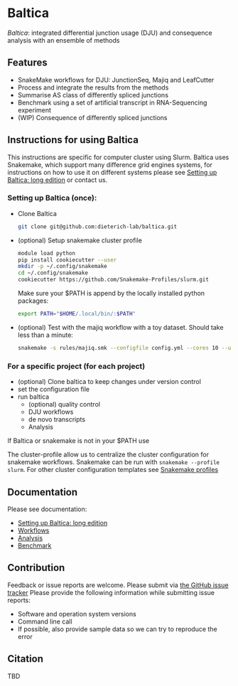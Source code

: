 # Baltica

*Baltica*: integrated differential junction usage (DJU) and consequence analysis with an ensemble of methods

## Features

- SnakeMake workflows for DJU: JunctionSeq, Majiq and LeafCutter
- Process and integrate the results from the methods  
- Summarise AS class of differently spliced junctions
- Benchmark using a set of artificial transcript in RNA-Sequencing experiment
- (WIP) Consequence of differently spliced junctions

## Instructions for using Baltica

This instructions are specific for computer cluster using Slurm. Baltica uses Snakemake, which support many difference 
grid engines systems, for instructions on how to use it on different systems please see 
[Setting up Baltica: long edition](docs/other_file.md) or contact us. 

### Setting up Baltica (once):
- Clone Baltica
	```bash
	git clone git@github.com:dieterich-lab/baltica.git
	```

- (optional) Setup snakemake cluster profile
	```bash
	module load python
	pip install cookiecutter --user
	mkdir -p ~/.config/snakemake
	cd ~/.config/snakemake
	cookiecutter https://github.com/Snakemake-Profiles/slurm.git
	``` 
    Make sure your $PATH is append by the locally installed python packages:
    ```bash
    export PATH="$HOME/.local/bin/:$PATH"
    ```
    
 - (optional) Test with the majiq workflow with a toy dataset. Should take less than a minute:
    ```bash
    snakemake -s rules/majiq.smk --configfile config.yml --cores 10 --use-envmodule
    ```
  
   
### For a specific project (for each project)
- (optional) Clone baltica to keep changes under version control
- set the configuration file
- run baltica
	- (optional) quality control 
	- DJU workflows
	- de novo transcripts 
	- Analysis 

If Baltica or snakemake is not in your $PATH use

The cluster-profile allow us to centralize the cluster configuration for snakemake workflows. 
Snakemake can be run with `snakemake --profile slurm`.
For other cluster configuration templates see [Snakemake profiles](https://github.com/Snakemake-Profiles/)
## Documentation
Please see documentation:
   - [Setting up Baltica: long edition](docs/setup.md)
   - [Workflows](docs/worflows.md)  
   - [Analysis](docs/analysis.md)
   - [Benchmark](docs/benchmark.md)
 
## Contribution

Feedback or issue reports are welcome. Please submit via [the GitHub issue tracker](https://github.com/dieterich-lab/Baltica/issues)
Please provide the following information while submitting issue reports:
- Software and operation system versions
- Command line call
- If possible, also provide sample data so we can try to reproduce the error

## Citation
TBD